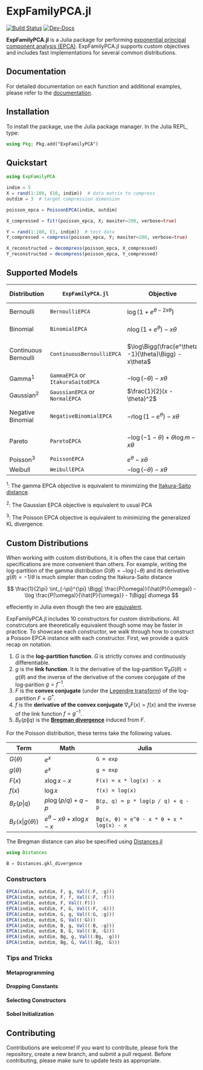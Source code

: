 # ExpFamilyPCA.jl

[![Build Status](https://github.com/FlyingWorkshop/ExpFamilyPCA.jl/actions/workflows/CI.yml/badge.svg?branch=main)](https://github.com/FlyingWorkshop/ExpFamilyPCA.jl/actions/workflows/CI.yml?query=branch%3Amain)
[![Dev-Docs](https://img.shields.io/badge/docs-latest-blue.svg)](https://flyingworkshop.github.io/ExpFamilyPCA.jl/dev/)

**ExpFamilyPCA.jl** is a Julia package for performing [exponential principal component analysis (EPCA)](https://papers.nips.cc/paper_files/paper/2001/hash/f410588e48dc83f2822a880a68f78923-Abstract.html). ExpFamilyPCA.jl supports custom objectives and includes fast implementations for several common distributions.

## Documentation

For detailed documentation on each function and additional examples, please refer to the [documentation](https://github.com/FlyingWorkshop/ExpFamilyPCA.jl).

## Installation

To install the package, use the Julia package manager. In the Julia REPL, type:

```julia
using Pkg; Pkg.add("ExpFamilyPCA")
```

## Quickstart

```julia
using ExpFamilyPCA

indim = 5
X = rand(1:100, (10, indim))  # data matrix to compress
outdim = 3  # target compression dimension

poisson_epca = PoissonEPCA(indim, outdim)

X_compressed = fit!(poisson_epca, X; maxiter=200, verbose=true)

Y = rand(1:100, (3, indim))  # test data
Y_compressed = compress(poisson_epca, Y; maxiter=200, verbose=true)

X_reconstructed = decompress(poisson_epca, X_compressed)
Y_reconstructed = decompress(poisson_epca, Y_compressed)
```

## Supported Models


| Distribution         | `ExpFamilyPCA.jl` | Objective                                              | Link Function $g(\theta)$                            |
|----------------------|--|--------------------------------------------------------|------------------------------------------------------|
| Bernoulli            | `BernoulliEPCA` | $\log(1 + e^{\theta-2x\theta})$                  | $\frac{e^\theta}{1+e^\theta}$                        |
| Binomial             | `BinomialEPCA`| $n \log(1 + e^\theta) - x\theta$                   | $\frac{ne^\theta}{1+e^\theta}$                       |
| Continuous Bernoulli | `ContinuousBernoulliEPCA` | $\log\Bigg(\frac{e^\theta -1}{\theta}\Bigg) - x\theta$ | $\frac{\theta - 1}{\theta} + \frac{1}{e^\theta - 1}$ |
| Gamma<sup>1</sup>               | `GammaEPCA` or `ItakuraSaitoEPCA` | $-\log(-\theta) - x\theta$                            | $-1/\theta$                                          | 
| Gaussian<sup>2</sup>             | `GaussianEPCA` or `NormalEPCA` | $\frac{1}{2}(x - \theta)^2$                            | $\theta$                                             |
| Negative Binomial    | `NegativeBinomialEPCA` | $-r \log(1 - e^\theta) - x\theta$                  | $\frac{-re^\theta}{e^\theta - 1}$                    |
| Pareto               | `ParetoEPCA` | $-\log(-1-\theta) + \theta \log m - x \theta$          | $\log m - \frac{1}{\theta+1}$                        |
| Poisson<sup>3</sup>              | `PoissonEPCA` | $e^\theta - x \theta$                                  | $e^\theta$                                           |
| Weibull              | `WeibullEPCA` | $-\log(-\theta) - x \theta$                            | $-1/\theta$                                          |

<sup>1</sup>: The gamma EPCA objective is equivalent to minimizing the [Itakura-Saito distance](https://en.wikipedia.org/wiki/Itakura%E2%80%93Saito_distance).

<sup>2</sup>: The Gaussian EPCA objective is equivalent to usual PCA

<sup>3</sup>: The Poisson EPCA objective is equivalent to minimizing the generalized KL divergence.


## Custom Distributions

When working with custom distributions, it is often the case that certain specifications are more convenient than others. For example, writing the log-partition of the gamma distribution $G(\theta) = -\log(-\theta)$ and its derivative $g(\theta) = -1 / \theta$ is much simpler than coding the Itakura-Saito distance 

$$
\frac{1}{2\pi} \int_{-\pi}^{\pi} \Bigg[ \frac{P(\omega)}{\hat{P}(\omega)} - \log \frac{P(\omega)}{\hat{P}{\omega}} - 1\Bigg] d\omega
$$

effeciently in Julia even though the two are [equivalent](https://flyingworkshop.github.io/ExpFamilyPCA.jl/dev/math/).

<!-- TODO: update the link to show the gamma math -->

ExpFamilyPCA.jl includes 10 constructors for custom distributions. All constrcutors are theoretically equivalent though some may be faster in practice. To showcase each constructor, we walk through how to construct a Poisson EPCA instance with each constructor. First, we provide a quick recap on notation.

<!-- TODO: double check if both G and F are strictly convesx -->

1. $G$ is the **log-partition function**. $G$ is strictly convex and continuously differentiable. 
2. $g$ is the **link function**. It is the derivative of the log-partition $\nabla_\theta G(\theta) = g(\theta)$ and the inverse of the derivative of the convex conjugate of the log-parition $g = f^{-1}$.
3. $F$ is the **convex conjugate** (under the [Legendre transform](https://en.wikipedia.org/wiki/Legendre_transformation)) of the log-partition $F = G^*$.
4. $f$ is the **derivative of the convex conjugate** $\nabla_x F(x) = f(x)$ and the inverse of the link function $f = g^{-1}$. 
5. $B_F(p \| q)$ is the [**Bregman divergence**](https://flyingworkshop.github.io/ExpFamilyPCA.jl/dev/bregman/) induced from $F$.

For the Poisson distribution, these terms take the following values.

| Term        | Math                  | Julia                  |
|-------------|-----------------------|------------------------|
| $G(\theta)$ | $e^x$                 | `G = exp`               |
| $g(\theta)$ | $e^x$                 | `g = exp`               |
| $F(x)$      | $x \log x - x$        | `F(x) = x * log(x) - x`       |
| $f(x)$      | $\log x$              | `f(x) = log(x)`               |
| $B_F(p \| q)$ | $p \log(p/q) + q - p$ | `B(p, q) = p * log(p / q) + q - p` |
| $B_F(x \| g(\theta))$ | $e^\theta - x\theta + x \log x - x$ | `Bg(x, θ) = e^θ - x * θ + x * log(x) - x` |

The Bregman distance can also be specified using [Distances.jl](https://github.com/JuliaStats/Distances.jl)

```julia
using Distances

B = Distances.gkl_divergence
```

### Constructors


```julia
EPCA(indim, outdim, F, g, Val((:F, :g)))
EPCA(indim, outdim, F, f, Val((:F, :f)))
EPCA(indim, outdim, F, Val((:F)))
EPCA(indim, outdim, F, G, Val((:F, :G)))
EPCA(indim, outdim, G, g, Val((:G, :g)))
EPCA(indim, outdim, G, Val((:G)))
EPCA(indim, outdim, B, g, Val((:B, :g)))
EPCA(indim, outdim, B, G, Val((:B, :G)))
EPCA(indim, outdim, Bg, g, Val((:Bg, :g)))
EPCA(indim, outdim, Bg, G, Val((:Bg, :G)))
```

### Tips and Tricks

#### Metaprogramming

#### Dropping Constants

#### Selecting Constructors

#### Sobol Initialization

## Contributing

Contributions are welcome! If you want to contribute, please fork the repository, create a new branch, and submit a pull request. Before contributing, please make sure to update tests as appropriate.